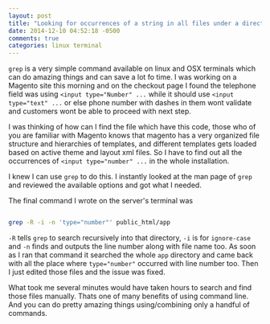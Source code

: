 ```yaml
---
layout: post
title: "Looking for occurrences of a string in all files under a directory using grep"
date: 2014-12-10 04:52:18 -0500
comments: true
categories: linux terminal
---
```


 ```grep``` is a very simple command available on linux and OSX terminals which can do amazing things and can save a lot fo time. I was working on a Magento site this morning and on the checkout page I found the telephone field was using ```<input type="Number" ...``` while it should use ```<input type="text" ...``` or else phone number with dashes in them wont validate and customers wont be able to proceed with next step.

I was thinking of how can I find the file which have this code, those who of you are familiar with Magento knows that magento has a very organized file structure and hierarchies of templates, and different templates gets loaded based on active theme and layout xml files. So I have to find out all the occurrences of ```<input type="number" ...``` in the whole installation.

I knew I can use ```grep``` to do this. I instantly looked at the man page of ```grep``` and reviewed the available options and got what I needed.

The final command I wrote on the server's terminal was

``` bash Grep

grep -R -i -n 'type="number"' public_html/app

```

 ```-R``` tells ```grep``` to search recursively into that directory, ```-i``` is for ```ignore-case``` and ```-n``` finds and outputs the line number along with file name too. As soon as I ran that command it searched the whole ```app``` directory and came back with all the place where ```type="number"``` occurred with line number too. Then I just edited those files and the issue was fixed.

 What took me several minutes would have taken hours to search and find those files manually. Thats one of many benefits of using command line. And you can do pretty amazing things using/combining only a handful of commands.